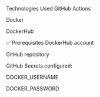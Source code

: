 Technologies Used
GitHub Actions

Docker

DockerHub

✅ Prerequisites
DockerHub account

GitHub repository

GitHub Secrets configured:

DOCKER_USERNAME

DOCKER_PASSWORD


